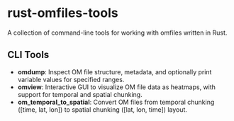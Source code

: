 # rust-omfiles-tools

A collection of command-line tools for working with omfiles written in Rust.

## CLI Tools

- **omdump**: Inspect OM file structure, metadata, and optionally print variable values for specified ranges.
- **omview**: Interactive GUI to visualize OM file data as heatmaps, with support for temporal and spatial chunking.
- **om_temporal_to_spatial**: Convert OM files from temporal chunking ([time, lat, lon]) to spatial chunking ([lat, lon, time]) layout.
